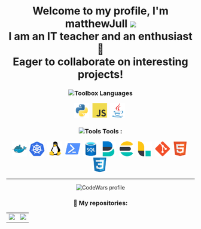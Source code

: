<h1 align="center">Welcome to my profile, I'm matthewJull  <img src="https://github.com/blackcater/blackcater/raw/main/images/Hi.gif" height="32"/> <br>
I am an IT teacher and an enthusiast 🌱 <br>
Eager to collaborate on interesting projects!</h1>

<div align="center">

### <img src="https://user-images.githubusercontent.com/74038190/212284087-bbe7e430-757e-4901-90bf-4cd2ce3e1852.gif" alt="Toolbox" width="20" height="20"> Languages

<div align="center">
  <img src="https://github.com/devicons/devicon/blob/master/icons/python/python-original.svg" title="Python" alt="Python" width="40" height="40"/>&nbsp;
  <img src="https://github.com/devicons/devicon/blob/master/icons/javascript/javascript-original.svg" title="JS" alt="JS" width="40" height="40"/>&nbsp;
  <img src="https://github.com/devicons/devicon/blob/master/icons/java/java-original.svg" title="Java" alt="Java" width="40" height="40"/>&nbsp;
</div>

### <img src="https://raw.githubusercontent.com/Tarikul-Islam-Anik/Animated-Fluent-Emojis/master/Emojis/Objects/Hammer%20and%20Wrench.png" alt="Tools" width="20" height="20"> Tools :

<div align="center">
  <img src="https://github.com/devicons/devicon/blob/master/icons/docker/docker-original.svg" title="Docker" alt="Docker" width="40" height="40"/>&nbsp;
  <img src="https://github.com/devicons/devicon/blob/master/icons/kubernetes/kubernetes-original.svg" title="Kubernetes" alt="Kubernetes" width="40" height="40"/>&nbsp;
  <img src="https://github.com/devicons/devicon/blob/master/icons/linux/linux-original.svg" title="linux" alt="linux" width="40" height="40"/>&nbsp;
  <img src="https://github.com/devicons/devicon/blob/master/icons/powershell/powershell-original.svg" title="powershell" alt="powershell" width="40" height="40"/>&nbsp;
  <img src="https://github.com/devicons/devicon/blob/master/icons/azuresqldatabase/azuresqldatabase-original.svg" title="SQL" alt="SQL" width="40" height="40"/>&nbsp;
  <img src="https://github.com/devicons/devicon/blob/master/icons/beats/beats-original.svg" title="beats" alt="beats" width="40" height="40"/>&nbsp;
  <img src="https://github.com/devicons/devicon/blob/master/icons/elasticsearch/elasticsearch-original.svg" title="elasticsearch" alt="elasticsearch" width="40" height="40"/>&nbsp;
  <img src="https://github.com/devicons/devicon/blob/master/icons/logstash/logstash-original.svg" title="logstash" alt="logstash" width="40" height="40"/>&nbsp;
  <img src="https://github.com/devicons/devicon/blob/master/icons/git/git-original.svg" title="git" alt="git" width="40" height="40"/>&nbsp;
  <img src="https://github.com/devicons/devicon/blob/master/icons/html5/html5-original.svg" title="html5" alt="html5" width="40" height="40"/>&nbsp;
  <img src="https://github.com/devicons/devicon/blob/master/icons/css3/css3-original.svg" title="css3" alt="css3" width="40" height="40"/>&nbsp;
</div>

---

![CodeWars profile](https://www.codewars.com/users/matthewJull/badges/large)

<h3 align="center"><strong>📕 My repositories:</strong></h3>
<div align="center">

<table>
  <tr>
     <td>
      <a href="https://github.com/matthewJull/writeups">
        <img src="https://github-readme-stats.vercel.app/api/pin/?username=matthewJull&repo=writeups&title_color=4272f5&bg_color=171421&text_color=ffffff&icon_color=4272f5&border_color=4272f5&border_radius=20&line_height=25" width="400" />
      </a>
    </td>
    <td>
      <a href="https://github.com/matthewJull/odin-recipes">
        <img src="https://github-readme-stats.vercel.app/api/pin/?username=matthewJull&repo=odin-recipes&title_color=4272f5&bg_color=171421&text_color=ffffff&icon_color=4272f5&border_color=4272f5&border_radius=20&line_height=25" width="400" />
      </a>
    </td>
  </tr>
</table>

</div>
